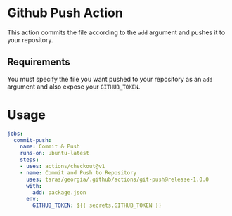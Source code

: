 # Github Push Action
This action commits the file according to the `add` argument and pushes it to your repository.

## Requirements
You must specify the file you want pushed to your repository as an `add` argument and also expose your `GITHUB_TOKEN`.

# Usage
```yaml
jobs:
  commit-push:
    name: Commit & Push
    runs-on: ubuntu-latest
    steps:
    - uses: actions/checkout@v1
    - name: Commit and Push to Repository
      uses: taras/georgia/.github/actions/git-push@release-1.0.0
      with:
        add: package.json
      env:
        GITHUB_TOKEN: ${{ secrets.GITHUB_TOKEN }}
```